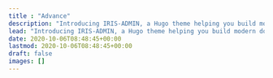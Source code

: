 ```yaml
---
title : "Advance"
description: "Introducing IRIS-ADMIN, a Hugo theme helping you build modern documentation websites that are secure, fast, and SEO-ready — by default."
lead: "Introducing IRIS-ADMIN, a Hugo theme helping you build modern documentation websites that are secure, fast, and SEO-ready — by default."
date: 2020-10-06T08:48:45+00:00
lastmod: 2020-10-06T08:48:45+00:00
draft: false
images: []
---
```

